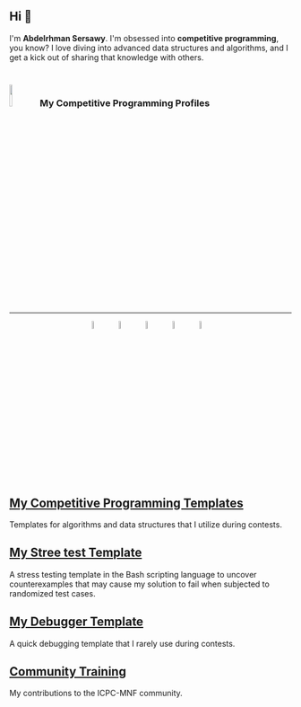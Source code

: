 ## Hi 👋

I'm **Abdelrhman Sersawy**. I'm obsessed into **competitive programming**, you know? I love diving into advanced data structures and algorithms, and I get a kick out of sharing that knowledge with others.
<br><br>


<h3 align="left"> 
<img src="https://media4.giphy.com/media/dMLmQfCO7lCA2gX3tw/giphy.gif?cid=ecf05e47ak6mwfu812269zzr8ydv529109qzpb8rszwnja9e&rid=giphy.gif&ct=s" width="10%"/> <span>My Competitive Programming Profiles</span>
</h3>

---

<p align="center">
   <a href="https://icpc.global/ICPCID/8E71R8OCE30K"><img src="https://iili.io/HTsBUfS.png" alt="ICPC Global" width="6%"/></a>&emsp; 
  <a href="https://codeforces.com/profile/sersawy"><img src="https://img.icons8.com/external-tal-revivo-shadow-tal-revivo/50/000000/external-codeforces-programming-competitions-and-contests-programming-community-logo-shadow-tal-revivo.png" alt="Code Forces" width="6%"/></a>&emsp; 
  <a href="https://atcoder.jp/users/sersawy"><img src="https://img.atcoder.jp/logo/atcoder/logo_transparent.png" alt="AtCoder" width="6%"/></a>&emsp; 
 <a href="https://www.codechef.com/users/sersawy"><img src="https://img.icons8.com/color/50/000000/codechef.png" alt="Code Chef" width="6%"/></a>&emsp; 
 <a href="https://leetcode.com/sersawy/"><img src="https://img.icons8.com/external-tal-revivo-shadow-tal-revivo/50/000000/external-level-up-your-coding-skills-and-quickly-land-a-job-logo-shadow-tal-revivo.png" alt="LeetCode" width="6%"/></a>&emsp; 

</p>


<br><br>
## [My Competitive Programming Templates](CP_Templates/README.md)
Templates for algorithms and data structures that I utilize during contests.

## [My Stree test Template](stress%20test)
 A stress testing template in the Bash scripting language to uncover counterexamples that may cause my solution to fail when subjected to randomized test cases.

## [My Debugger Template](debugger)
A quick debugging template that I rarely use during contests.

## [Community Training](/MenofiaCPC)
My contributions to the ICPC-MNF community.


